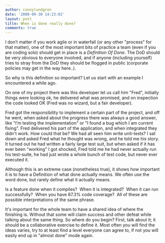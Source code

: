 ```yaml
---
author: connylundgren
date: '2008-09-30 14:23:02'
layout: post
title: When is done really done?
comments: true
---
```


I don’t matter if you work agile or in waterfall (or any other "process" for
that matter), one of the most important bits of practice a team (even if you
are coding solo) should get in place is a _Definition Of Done_. The DoD should
be very obvious to everyone involved, and if anyone (including yourself) tries
to stray from the DoD they should be flogged in public (corporate policies may
get in the way here..).

So why is this definition so important? Let us start with an example I
encountered a while ago.

On one of my project there was this developer let us call him "Fred",
initially things were looking ok, he delivered what was promised, and on
inspection the code looked OK (Fred was no wizard, but a fair developer).

Fred got the responsibility to implement a certain part of the project, and
off he went, when asked about the progress there was always a good answer,
like "I’m testing the implementation" or "I found a bug which I am current
fixing". Fred delivered his part of the application, and when integrated they
didn't work. How could that be? We had all seen him write unit-tests? I sat
down and asked Fred what he thought was wrong, and he told me his story. It
turned out he had written a fairly large test suit, but when asked if it has
ever been "working" I got shocked, Fred told me he had never actually run his
test-suite, he had just wrote a whole bunch of test code, but never ever
executed it.

Although this is an extreme case (nonetheless true), it shows how important it
is to have a Definition of what done actually means. We often use the word
done, but rarely define what it actually means.

Is a feature done when it compiles?  When it is integrated?  When it can run
successfully?  When you have 87.3% code coverage?  All of these are possible
interpretations of the same phrase.

It's important for the whole team to have a shared idea of where the finishing
is. Without that some will claim success and other defeat while talking about
the same thing. So where do you begin? First, talk about it; it should be a
collaborative exercise to define it. Most often you will find the ideas
varies, try to at least find a level everyone can agree to, if not you will
easily end up in "almost done" mode again.

